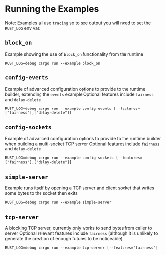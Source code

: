 # Running the Examples

Note: Examples all use `tracing` so to see output you will need to set the `RUST_LOG` env var.

## `block_on`
Example showing the use of `block_on` functionality from the runtime
```
RUST_LOG=debug cargo run --example block_on 
```

## `config-events`
Example of advanced configuration options to provide to the runtime builder, extending the `events` example
Optional features include `fairness` and `delay-delete`
```
RUST_LOG=debug cargo run --example config-events [--features=["fairness"],["delay-delete"]]
```

## `config-sockets`
Example of advanced configuration options to provide to the runtime builder when building
a multi-socket TCP server 
Optional features include `fairness` and `delay-delete`
```
RUST_LOG=debug cargo run --example config-sockets [--features=["fairness"],["delay-delete"]]
```

## `simple-server`
Example runs itself by opening a TCP server and client socket that writes some bytes to the socket then exits
```
RUST_LOG=debug cargo run --example simple-server
```

## `tcp-server`
A blocking TCP server, currently only works to send bytes from caller to server
Optional relevant features include `fairness` (although it is unlikely to generate
the creation of enough futures to be noticeable)
```
RUST_LOG=debug cargo run --example tcp-server [--features="fairness"]
```